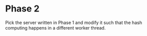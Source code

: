 # Phase 2

Pick the server written in Phase 1 and modify it such that the hash computing happens in a different worker thread.
